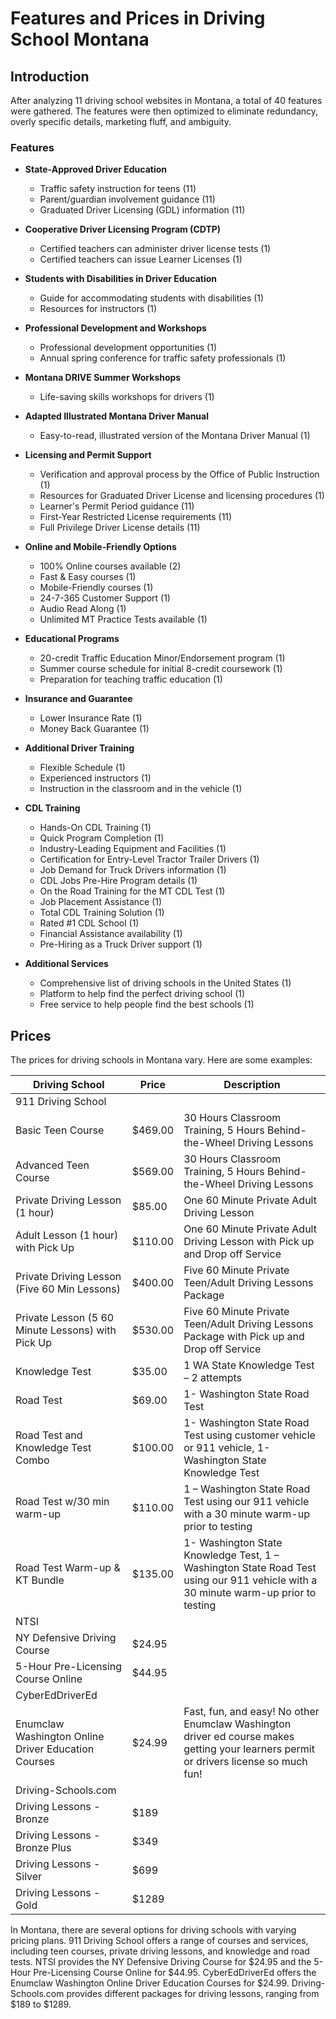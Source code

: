 # Features and Prices in Driving School Montana

## Introduction
After analyzing 11 driving school websites in Montana, a total of 40 features were gathered. The features were then optimized to eliminate redundancy, overly specific details, marketing fluff, and ambiguity.

### Features
- **State-Approved Driver Education**
  - Traffic safety instruction for teens (11)
  - Parent/guardian involvement guidance (11)
  - Graduated Driver Licensing (GDL) information (11)

- **Cooperative Driver Licensing Program (CDTP)**
  - Certified teachers can administer driver license tests (1)
  - Certified teachers can issue Learner Licenses (1)

- **Students with Disabilities in Driver Education**
  - Guide for accommodating students with disabilities (1)
  - Resources for instructors (1)

- **Professional Development and Workshops**
  - Professional development opportunities (1)
  - Annual spring conference for traffic safety professionals (1)

- **Montana DRIVE Summer Workshops**
  - Life-saving skills workshops for drivers (1)

- **Adapted Illustrated Montana Driver Manual**
  - Easy-to-read, illustrated version of the Montana Driver Manual (1)

- **Licensing and Permit Support**
  - Verification and approval process by the Office of Public Instruction (1)
  - Resources for Graduated Driver License and licensing procedures (1)
  - Learner's Permit Period guidance (11)
  - First-Year Restricted License requirements (11)
  - Full Privilege Driver License details (11)

- **Online and Mobile-Friendly Options**
  - 100% Online courses available (2)
  - Fast & Easy courses (1)
  - Mobile-Friendly courses (1)
  - 24-7-365 Customer Support (1)
  - Audio Read Along (1)
  - Unlimited MT Practice Tests available (1)

- **Educational Programs**
  - 20-credit Traffic Education Minor/Endorsement program (1)
  - Summer course schedule for initial 8-credit coursework (1)
  - Preparation for teaching traffic education (1)

- **Insurance and Guarantee**
  - Lower Insurance Rate (1)
  - Money Back Guarantee (1)

- **Additional Driver Training**
  - Flexible Schedule (1)
  - Experienced instructors (1)
  - Instruction in the classroom and in the vehicle (1)

- **CDL Training**
  - Hands-On CDL Training (1)
  - Quick Program Completion (1)
  - Industry-Leading Equipment and Facilities (1)
  - Certification for Entry-Level Tractor Trailer Drivers (1)
  - Job Demand for Truck Drivers information (1)
  - CDL Jobs Pre-Hire Program details (1)
  - On the Road Training for the MT CDL Test (1)
  - Job Placement Assistance (1)
  - Total CDL Training Solution (1)
  - Rated #1 CDL School (1)
  - Financial Assistance availability (1)
  - Pre-Hiring as a Truck Driver support (1)

- **Additional Services**
  - Comprehensive list of driving schools in the United States (1)
  - Platform to help find the perfect driving school (1)
  - Free service to help people find the best schools (1)

## Prices
The prices for driving schools in Montana vary. Here are some examples:

 | Driving School | Price | Description |
| --- | --- | --- |
| 911 Driving School |  |  |
| Basic Teen Course | $469.00 | 30 Hours Classroom Training, 5 Hours Behind-the-Wheel Driving Lessons |
| Advanced Teen Course | $569.00 | 30 Hours Classroom Training, 5 Hours Behind-the-Wheel Driving Lessons |
| Private Driving Lesson (1 hour) | $85.00 | One 60 Minute Private Adult Driving Lesson |
| Adult Lesson (1 hour) with Pick Up | $110.00 | One 60 Minute Private Adult Driving Lesson with Pick up and Drop off Service |
| Private Driving Lesson (Five 60 Min Lessons) | $400.00 | Five 60 Minute Private Teen/Adult Driving Lessons Package |
| Private Lesson (5 60 Minute Lessons) with Pick Up | $530.00 | Five 60 Minute Private Teen/Adult Driving Lessons Package with Pick up and Drop off Service |
| Knowledge Test | $35.00 | 1 WA State Knowledge Test – 2 attempts |
| Road Test | $69.00 | 1- Washington State Road Test |
| Road Test and Knowledge Test Combo | $100.00 | 1- Washington State Road Test using customer vehicle or 911 vehicle, 1- Washington State Knowledge Test |
| Road Test w/30 min warm-up | $110.00 | 1 – Washington State Road Test using our 911 vehicle with a 30 minute warm-up prior to testing |
| Road Test Warm-up & KT Bundle | $135.00 | 1- Washington State Knowledge Test, 1 – Washington State Road Test using our 911 vehicle with a 30 minute warm-up prior to testing |
| NTSI |  |  |
| NY Defensive Driving Course | $24.95 |  |
| 5-Hour Pre-Licensing Course Online | $44.95 |  |
| CyberEdDriverEd |  |  |
| Enumclaw Washington Online Driver Education Courses | $24.99 | Fast, fun, and easy! No other Enumclaw Washington driver ed course makes getting your learners permit or drivers license so much fun! |
| Driving-Schools.com |  |  |
| Driving Lessons - Bronze | $189 |  |
| Driving Lessons - Bronze Plus | $349 |  |
| Driving Lessons - Silver | $699 |  |
| Driving Lessons - Gold | $1289 |  |

In Montana, there are several options for driving schools with varying pricing plans. 911 Driving School offers a range of courses and services, including teen courses, private driving lessons, and knowledge and road tests. NTSI provides the NY Defensive Driving Course for $24.95 and the 5-Hour Pre-Licensing Course Online for $44.95. CyberEdDriverEd offers the Enumclaw Washington Online Driver Education Courses for $24.99. Driving-Schools.com provides different packages for driving lessons, ranging from $189 to $1289.